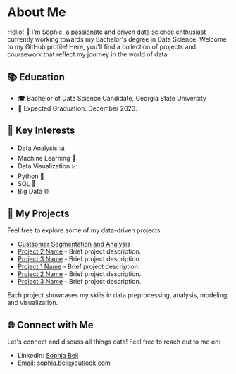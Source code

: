 # About Me

Hello! 👋 I'm Sophie, a passionate and driven data science enthusiast currently working towards my Bachelor's degree in Data Science. Welcome to my GitHub profile! Here, you'll find a collection of projects and coursework that reflect my journey in the world of data.

## 📚 Education

- 🎓 Bachelor of Data Science Candidate, Georgia State University
- 📅 Expected Graduation: December 2023.

## 🌟 Key Interests

- Data Analysis 📊
- Machine Learning 🤖
- Data Visualization 📈
- Python 🐍
- SQL 📜
- Big Data 🌐

## 📁 My Projects

Feel free to explore some of my data-driven projects:

- [Custsomer Segmentation and Analysis](https://github.com/Sophie-Bell/Customer-Segmentation-and-Analysis)
- [Project 2 Name](Project_2_Link) - Brief project description.
- [Project 3 Name](Project_3_Link) - Brief project description.
- [Project 1 Name](Project_1_Link) - Brief project description.
- [Project 2 Name](Project_2_Link) - Brief project description.
- [Project 3 Name](Project_3_Link) - Brief project description.

Each project showcases my skills in data preprocessing, analysis, modeling, and visualization.

## 🌐 Connect with Me 

Let's connect and discuss all things data! Feel free to reach out to me on:

- LinkedIn: [Sophia Bell](www.linkedin.com/in/sophie-bell-b82396239)
- Email: sophia.bell@outlook.com
